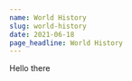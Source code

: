 ```yaml
---
name: World History
slug: world-history
date: 2021-06-18
page_headline: World History
---
```


Hello there
